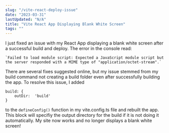 ```yaml
---
slug: "/vite-react-deploy-issue"
date: "2023-03-31"
lastUpdated: "N/A"
title: "Vite React App Displaying Blank White Screen"
tags: ""
---
```


I just fixed an issue with my React App displaying a blank white screen after a successful build and deploy. The error in the console read:

    `Failed to load module script: Expected a JavaScript module script but the server responded with a MIME type of "application/octet-stream".`

There are several fixes suggested online, but my issue stemmed from my build command not creating a build folder even after successfully building the app. To resolve this issue, I added

```
build: {
	outDir:  'build'
}
```

to the `defineConfig()` function in my vite.config.ts file and rebuilt the app. This block will specifiy the output directory for the build if it is not doing it automatically. My site now works and no longer displays a blank white screen!